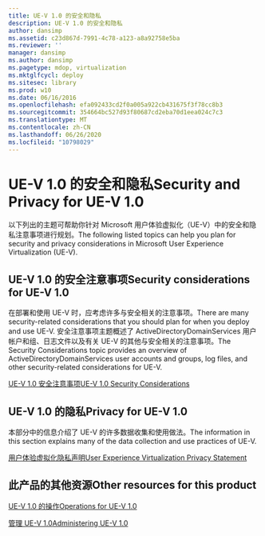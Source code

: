 ```yaml
---
title: UE-V 1.0 的安全和隐私
description: UE-V 1.0 的安全和隐私
author: dansimp
ms.assetid: c23d867d-7991-4c78-a123-a8a92758e5ba
ms.reviewer: ''
manager: dansimp
ms.author: dansimp
ms.pagetype: mdop, virtualization
ms.mktglfcycl: deploy
ms.sitesec: library
ms.prod: w10
ms.date: 06/16/2016
ms.openlocfilehash: efa092433cd2f0a005a922cb431675f3f78cc8b3
ms.sourcegitcommit: 354664bc527d93f80687cd2eba70d1eea024c7c3
ms.translationtype: MT
ms.contentlocale: zh-CN
ms.lasthandoff: 06/26/2020
ms.locfileid: "10798029"
---
```

# <span data-ttu-id="f4bbb-103">UE-V 1.0 的安全和隐私</span><span class="sxs-lookup"><span data-stu-id="f4bbb-103">Security and Privacy for UE-V 1.0</span></span>


<span data-ttu-id="f4bbb-104">以下列出的主题可帮助你针对 Microsoft 用户体验虚拟化（UE-V）中的安全和隐私注意事项进行规划。</span><span class="sxs-lookup"><span data-stu-id="f4bbb-104">The following listed topics can help you plan for security and privacy considerations in Microsoft User Experience Virtualization (UE-V).</span></span>

## <span data-ttu-id="f4bbb-105">UE-V 1.0 的安全注意事项</span><span class="sxs-lookup"><span data-stu-id="f4bbb-105">Security considerations for UE-V 1.0</span></span>


<span data-ttu-id="f4bbb-106">在部署和使用 UE-V 时，应考虑许多与安全相关的注意事项。</span><span class="sxs-lookup"><span data-stu-id="f4bbb-106">There are many security-related considerations that you should plan for when you deploy and use UE-V.</span></span> <span data-ttu-id="f4bbb-107">安全注意事项主题概述了 ActiveDirectoryDomainServices 用户帐户和组、日志文件以及有关 UE-V 的其他与安全相关的注意事项。</span><span class="sxs-lookup"><span data-stu-id="f4bbb-107">The Security Considerations topic provides an overview of ActiveDirectoryDomainServices user accounts and groups, log files, and other security-related considerations for UE-V.</span></span>

[<span data-ttu-id="f4bbb-108">UE-V 1.0 安全注意事项</span><span class="sxs-lookup"><span data-stu-id="f4bbb-108">UE-V 1.0 Security Considerations</span></span>](ue-v-10-security-considerations.md)

## <span data-ttu-id="f4bbb-109">UE-V 1.0 的隐私</span><span class="sxs-lookup"><span data-stu-id="f4bbb-109">Privacy for UE-V 1.0</span></span>


<span data-ttu-id="f4bbb-110">本部分中的信息介绍了 UE-V 的许多数据收集和使用做法。</span><span class="sxs-lookup"><span data-stu-id="f4bbb-110">The information in this section explains many of the data collection and use practices of UE-V.</span></span>

[<span data-ttu-id="f4bbb-111">用户体验虚拟化隐私声明</span><span class="sxs-lookup"><span data-stu-id="f4bbb-111">User Experience Virtualization Privacy Statement</span></span>](user-experience-virtualization-privacy-statement.md)

## <span data-ttu-id="f4bbb-112">此产品的其他资源</span><span class="sxs-lookup"><span data-stu-id="f4bbb-112">Other resources for this product</span></span>


[<span data-ttu-id="f4bbb-113">UE-V 1.0 的操作</span><span class="sxs-lookup"><span data-stu-id="f4bbb-113">Operations for UE-V 1.0</span></span>](operations-for-ue-v-10.md)

[<span data-ttu-id="f4bbb-114">管理 UE-V 1.0</span><span class="sxs-lookup"><span data-stu-id="f4bbb-114">Administering UE-V 1.0</span></span>](administering-ue-v-10.md)

 

 





